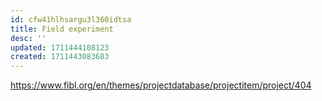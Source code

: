 ```yaml
---
id: cfw41hlhsargu3l360idtsa
title: Field experiment
desc: ''
updated: 1711444108123
created: 1711443083683
---
```




https://www.fibl.org/en/themes/projectdatabase/projectitem/project/404



